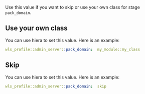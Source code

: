 Use this value if you want to skip or use your own class for stage `pack_domain`.

## Use your own class

You can use hiera to set this value. Here is an example:

```yaml
wls_profile::admin_server::pack_domain:  my_module::my_class
```

## Skip

You can use hiera to set this value. Here is an example:

```yaml
wls_profile::admin_server::pack_domain:  skip
```
